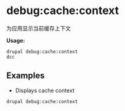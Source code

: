 # debug:cache:context
为应用显示当前缓存上下文

**Usage:**
```
drupal debug:cache:context
dcc
```

## Examples
* Displays cache context
```
drupal debug:cache:context
```
